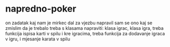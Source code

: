 # napredno-poker
on zadatak kaj nam je mirkec dal za vjezbu
napravil sam se ono kaj se zmislim da je trebalo
treba s klasama napraviti: klasa igrac, klasa igra, treba funkcija ispisa karti v spilu i kre igracima, treba funkcija za dodavanje igraca v igru, i mjesanje karata v spilu
